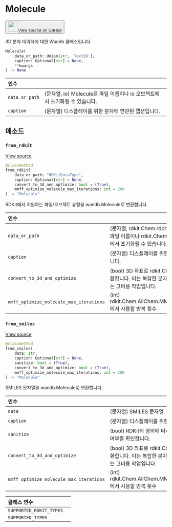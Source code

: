 # Molecule

<p><button style={{display: 'flex', alignItems: 'center', backgroundColor: 'white', border: '1px solid #ddd', padding: '10px', borderRadius: '6px', cursor: 'pointer', boxShadow: '0 2px 3px rgba(0,0,0,0.1)', transition: 'all 0.3s'}}><a href='https://www.github.com/wandb/wandb/tree/v0.18.0/wandb/sdk/data_types/molecule.py#L25-L241' style={{fontSize: '1.2em', display: 'flex', alignItems: 'center'}}><img src='https://github.githubassets.com/images/modules/logos_page/GitHub-Mark.png' height='32px' width='32px' style={{marginRight: '10px'}}/>View source on GitHub</a></button></p>

3D 분자 데이터에 대한 Wandb 클래스입니다.

```python
Molecule(
    data_or_path: Union[str, 'TextIO'],
    caption: Optional[str] = None,
    **kwargs
) -> None
```

| 인수 |  |
| :--- | :--- |
|  `data_or_path` |  (문자열, io) Molecule은 파일 이름이나 io 오브젝트에서 초기화될 수 있습니다. |
|  `caption` |  (문자열) 디스플레이를 위한 분자에 연관된 캡션입니다. |

## 메소드

### `from_rdkit`

[View source](https://www.github.com/wandb/wandb/tree/v0.18.0/wandb/sdk/data_types/molecule.py#L99-L163)

```python
@classmethod
from_rdkit(
    data_or_path: "RDKitDataType",
    caption: Optional[str] = None,
    convert_to_3d_and_optimize: bool = (True),
    mmff_optimize_molecule_max_iterations: int = 200
) -> "Molecule"
```

RDKit에서 지원하는 파일/오브젝트 유형을 wandb.Molecule로 변환합니다.

| 인수 |  |
| :--- | :--- |
|  `data_or_path` |  (문자열, rdkit.Chem.rdchem.Mol) Molecule은 파일 이름이나 rdkit.Chem.rdchem.Mol 오브젝트에서 초기화될 수 있습니다. |
|  `caption` |  (문자열) 디스플레이를 위한 분자에 연관된 캡션입니다. |
|  `convert_to_3d_and_optimize` |  (bool) 3D 좌표로 rdkit.Chem.rdchem.Mol로 변환합니다. 이는 복잡한 분자의 경우 오래 걸릴 수 있는 고비용 작업입니다. |
|  `mmff_optimize_molecule_max_iterations` |  (int) rdkit.Chem.AllChem.MMFFOptimizeMolecule에서 사용할 반복 횟수 |

### `from_smiles`

[View source](https://www.github.com/wandb/wandb/tree/v0.18.0/wandb/sdk/data_types/molecule.py#L165-L202)

```python
@classmethod
from_smiles(
    data: str,
    caption: Optional[str] = None,
    sanitize: bool = (True),
    convert_to_3d_and_optimize: bool = (True),
    mmff_optimize_molecule_max_iterations: int = 200
) -> "Molecule"
```

SMILES 문자열을 wandb.Molecule로 변환합니다.

| 인수 |  |
| :--- | :--- |
|  `data` |  (문자열) SMILES 문자열. |
|  `caption` |  (문자열) 디스플레이를 위한 분자에 연관된 캡션 |
|  `sanitize` |  (bool) RDKit의 정의에 따라 화학적으로 타당한지 여부를 확인합니다. |
|  `convert_to_3d_and_optimize` |  (bool) 3D 좌표로 rdkit.Chem.rdchem.Mol로 변환합니다. 이는 복잡한 분자의 경우 오래 걸릴 수 있는 고비용 작업입니다. |
|  `mmff_optimize_molecule_max_iterations` |  (int) rdkit.Chem.AllChem.MMFFOptimizeMolecule에서 사용할 반복 횟수 |

| 클래스 변수 |  |
| :--- | :--- |
|  `SUPPORTED_RDKIT_TYPES`<a id="SUPPORTED_RDKIT_TYPES"></a> |   |
|  `SUPPORTED_TYPES`<a id="SUPPORTED_TYPES"></a> |   |